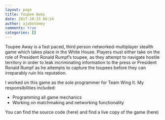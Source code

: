 ```yaml
---
layout: page
title: Toupee Away
date: 2017-10-23 06:24
author: ajabotomey
comments: true
categories: []
---
```

Toupee Away is a fast paced, third person networked-multiplayer stealth game which takes place in the White House. Players must either take on the role of President Ronald Rumpf’s toupee, as they attempt to navigate hostile territory in order to leak incriminating information to the press or President Ronald Rumpf as he attempts to capture the toupees before they can irreparably ruin his reputation.

I worked on this game as the sole programmer for Team Wing It. My responsibilities included:
<ul>
 	<li>Programming all game mechanics</li>
 	<li>Working on matchmaking and networking functionality</li>
</ul>
You can find the source code (here) and find a live copy of the game (here)
